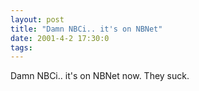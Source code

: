 ```yaml
---
layout: post
title: "Damn NBCi.. it's on NBNet"
date: 2001-4-2 17:30:0
tags: 
---
```


Damn NBCi.. it's on NBNet now. They suck.

